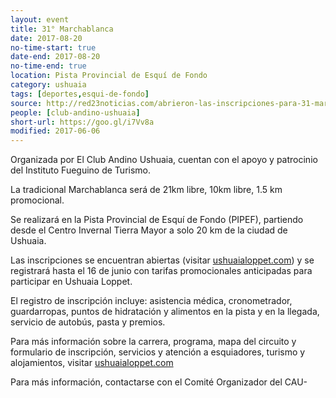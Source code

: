 ```yaml
---
layout: event 
title: 31° Marchablanca
date: 2017-08-20
no-time-start: true
date-end: 2017-08-20
no-time-end: true
location: Pista Provincial de Esquí de Fondo
category: ushuaia
tags: [deportes,esqui-de-fondo]
source: http://red23noticias.com/abrieron-las-inscripciones-para-31-marchablanca-en-la-7-edicion-de-ushuaia-loppet/
people: [club-andino-ushuaia]
short-url: https://goo.gl/i7Vv8a
modified: 2017-06-06
---
```



Organizada por El Club Andino Ushuaia, cuentan con el apoyo y patrocinio del Instituto Fueguino de Turismo.

La tradicional Marchablanca será de 21km libre, 10km libre, 1.5 km promocional.

Se realizará en la Pista Provincial de Esquí de Fondo (PIPEF), partiendo desde el Centro Invernal Tierra Mayor a solo 20 km de la ciudad de Ushuaia.

Las inscripciones se encuentran abiertas (visitar [ushuaialoppet.com](http://www.ushuaialoppet.com)) y se registrará hasta el 16 de junio con tarifas promocionales anticipadas para participar en Ushuaia Loppet.

El registro de inscripción incluye: asistencia médica, cronometrador, guardarropas, puntos de hidratación y alimentos en la pista y en la llegada, servicio de autobús, pasta y premios.

Para más información sobre la carrera, programa, mapa del circuito y formulario de inscripción, servicios y atención a esquiadores, turismo y alojamientos, visitar [ushuaialoppet.com](http://www.ushuaialoppet.com)

Para más información, contactarse con el Comité Organizador del CAU-